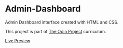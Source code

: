 # Admin-Dashboard

Admin Dashboard interface created with HTML and CSS.

This project is part of [The Odin Project](https://www.theodinproject.com/) curriculum.


[Live Preview](https://sojip.github.io/admin-dashboard/)
